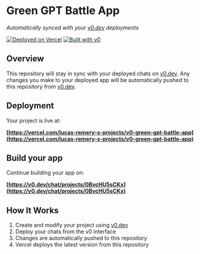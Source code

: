 # Green GPT Battle App

*Automatically synced with your [v0.dev](https://v0.dev) deployments*

[![Deployed on Vercel](https://img.shields.io/badge/Deployed%20on-Vercel-black?style=for-the-badge&logo=vercel)](https://vercel.com/lucas-remery-s-projects/v0-green-gpt-battle-app)
[![Built with v0](https://img.shields.io/badge/Built%20with-v0.dev-black?style=for-the-badge)](https://v0.dev/chat/projects/0BvcHU5sCKx)

## Overview

This repository will stay in sync with your deployed chats on [v0.dev](https://v0.dev).
Any changes you make to your deployed app will be automatically pushed to this repository from [v0.dev](https://v0.dev).

## Deployment

Your project is live at:

**[https://vercel.com/lucas-remery-s-projects/v0-green-gpt-battle-app](https://vercel.com/lucas-remery-s-projects/v0-green-gpt-battle-app)**

## Build your app

Continue building your app on:

**[https://v0.dev/chat/projects/0BvcHU5sCKx](https://v0.dev/chat/projects/0BvcHU5sCKx)**

## How It Works

1. Create and modify your project using [v0.dev](https://v0.dev)
2. Deploy your chats from the v0 interface
3. Changes are automatically pushed to this repository
4. Vercel deploys the latest version from this repository
